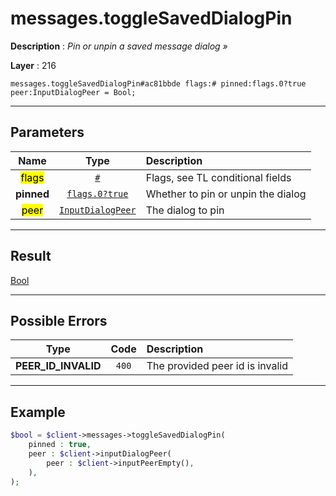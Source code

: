# messages.toggleSavedDialogPin

**Description** : *Pin or unpin a saved message dialog &raquo;*

**Layer** : 216

```tl
messages.toggleSavedDialogPin#ac81bbde flags:# pinned:flags.0?true peer:InputDialogPeer = Bool;
```

---

## Parameters

| Name | Type | Description |
| :---: | :---: | :--- |
| <mark>flags</mark> | [`#`](type/#) | Flags, see TL conditional fields |
| **pinned** | [`flags.0?true`](type/true) | Whether to pin or unpin the dialog |
| <mark>peer</mark> | [`InputDialogPeer`](type/InputDialogPeer) | The dialog to pin |

---

## Result

[Bool](type/Bool)

---

## Possible Errors

| Type | Code | Description |
| :---: | :---: | :--- |
| **PEER_ID_INVALID** | `400` | The provided peer id is invalid |

---

## Example

```php
$bool = $client->messages->toggleSavedDialogPin(
	pinned : true,
	peer : $client->inputDialogPeer(
		peer : $client->inputPeerEmpty(),
	),
);
```